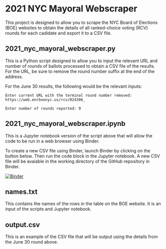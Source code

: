 # 2021 NYC Mayoral Webscraper

This project is designed to allow you to scrape the NYC Board of Elections (BOE) websites to obtain the details of all ranked-choice voting (RCV) rounds for each cadidate and export it to a CSV file.

## 2021_nyc_mayoral_webscraper.py

This is a Python script designed to allow you to input the relevant URL and number of rounds of ballots processed to obtain a CSV file of the results. For the URL, be sure to remove the round number suffix at the end of the address.

For the June 30 results, the following 	would be the relevant inputs:

```
Enter current URL with the terminal round number removed: https://web.enrboenyc.us/rcv/024306_

Enter number of rounds reported: 9
```

## 2021_nyc_mayoral_webscraper.ipynb

This is a Jupyter notebook version of the script above that will allow the code to be run in a web browser using Binder. 

To create a new CSV file using Binder, launch Binder by clicking on the button below. Then run the code block in the Jupyter notebook. A new CSV file will be avaiable in the working directory of the GitHub repository in Binder.

[![Binder](https://mybinder.org/badge_logo.svg)](https://mybinder.org/v2/gh/jessicaw9910/2021_nyc_mayor/HEAD)

## names.txt

This contains the names of the rows in the table on the BOE website. It is an input of the scripts and Jupyter notebook.

## output.csv

This is an example of the CSV file that will be output using the details from the June 30 round above.